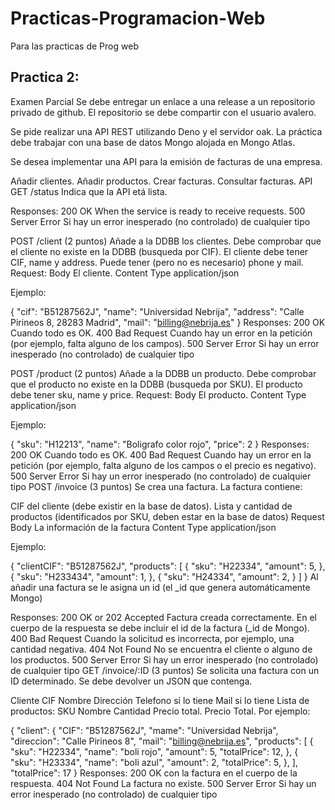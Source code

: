 # Practicas-Programacion-Web
Para las practicas de Prog web

## Practica 2:

Examen Parcial
Se debe entregar un enlace a una release a un repositorio privado de github. El repositorio se debe compartir con el usuario avalero.

Se pide realizar una API REST utilizando Deno y el servidor oak. La práctica debe trabajar con una base de datos Mongo alojada en Mongo Atlas.

Se desea implementar una API para la emisión de facturas de una empresa.

Añadir clientes.
Añadir productos.
Crear facturas.
Consultar facturas.
API
GET /status
Indica que la API etá lista.

Responses:
200 OK When the service is ready to receive requests.
500 Server Error Si hay un error inesperado (no controlado) de cualquier tipo

POST /client (2 puntos)
Añade a la DDBB los clientes.
Debe comprobar que el cliente no existe en la DDBB (busqueda por CIF).
El cliente debe tener CIF, name y address. Puede tener (pero no es necesario) phone y mail.
Request:
Body El cliente.
Content Type application/json

Ejemplo:

  {
    "cif": "B51287562J",
    "name": "Universidad Nebrija",
    "address": "Calle Pirineos 8, 28283 Madrid",
    "mail": "billing@nebrija.es" 
}
Responses:
200 OK Cuando todo es OK.
400 Bad Request Cuando hay un error en la petición (por ejemplo, falta alguno de los campos).
500 Server Error Si hay un error inesperado (no controlado) de cualquier tipo


POST /product (2 puntos)
Añade a la DDBB un producto.
Debe comprobar que el producto no existe en la DDBB (busqueda por SKU).
El producto debe tener sku, name y price.
Request:
Body El producto.
Content Type application/json

Ejemplo:

  {
    "sku": "H12213",
    "name": "Boligrafo color rojo",
    "price": 2 
}
Responses:
200 OK Cuando todo es OK.
400 Bad Request Cuando hay un error en la petición (por ejemplo, falta alguno de los campos o el precio es negativo).
500 Server Error Si hay un error inesperado (no controlado) de cualquier tipo
POST /invoice (3 puntos)
Se crea una factura. La factura contiene:

CIF del cliente (debe existir en la base de datos).
Lista y cantidad de productos (identificados por SKU, deben estar en la base de datos)
Request
Body La información de la factura
Content Type application/json

Ejemplo:

{
  "clientCIF": "B51287562J",
  "products": [ { "sku": "H22334", "amount": 5, }, { "sku": "H233434", "amount": 1, }, { "sku": "H24334", "amount": 2, } ] 
}
Al añadir una factura se le asigna un id (el _id que genera automáticamente Mongo)

Responses:
200 OK or 202 Accepted Factura creada correctamente. En el cuerpo de la respuesta se debe incluir el id de la factura (_id de Mongo).
400 Bad Request Cuando la solicitud es incorrecta, por ejemplo, una cantidad negativa.
404 Not Found No se encuentra el cliente o alguno de los productos.
500 Server Error Si hay un error inesperado (no controlado) de cualquier tipo
GET /invoice/:ID (3 puntos)
Se solicita una factura con un ID determinado. Se debe devolver un JSON que contenga.

Cliente
CIF
Nombre
Dirección
Telefono si lo tiene
Mail si lo tiene
Lista de productos:
SKU
Nombre
Cantidad
Precio total.
Precio Total.
Por ejemplo:

{
  "client": { 
 "CIF": "B51287562J", 
 "mame": "Universidad Nebrija", 
 "direccion": "Calle Pirineos 8", 
 "mail": "billing@nebrija.es", 
 "products": [ 
 { 
 "sku": "H22334", 
 "name": "boli rojo", 
 "amount": 5, 
 "totalPrice": 12, 
 }, 
 { 
 "sku": "H23334", 
 "name": "boli azul", 
 "amount": 2, 
 "totalPrice": 5, 
 }, 
 ], 
 "totalPrice": 17 
 } 
Responses:
200 OK con la factura en el cuerpo de la respuesta.
404 Not Found La factura no existe.
500 Server Error Si hay un error inesperado (no controlado) de cualquier tipo
